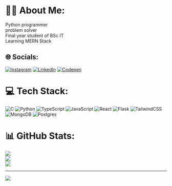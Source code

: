 # 🧑‍💻 About Me:
Python programmer<br>problem solver<br>Final year student of BSc IT<br>Learning MERN Stack


## 🌐 Socials:
[![Instagram](https://img.shields.io/badge/Instagram-%23E4405F.svg?logo=Instagram&logoColor=white)](https://instagram.com/nitheeshmk_) [![LinkedIn](https://img.shields.io/badge/LinkedIn-%230077B5.svg?logo=linkedin&logoColor=white)](https://linkedin.com/in/nitheeshmuthukrishnan) [![Codepen](https://img.shields.io/badge/Codepen-000000?style=for-the-badge&logo=codepen&logoColor=white)](https://codepen.io/codewithnitheesh) 

# 💻 Tech Stack:
![C](https://img.shields.io/badge/c-%2300599C.svg?style=for-the-badge&logo=c&logoColor=white) ![Python](https://img.shields.io/badge/python-3670A0?style=for-the-badge&logo=python&logoColor=ffdd54) ![TypeScript](https://img.shields.io/badge/typescript-%23007ACC.svg?style=for-the-badge&logo=typescript&logoColor=white) ![JavaScript](https://img.shields.io/badge/javascript-%23323330.svg?style=for-the-badge&logo=javascript&logoColor=%23F7DF1E) ![React](https://img.shields.io/badge/react-%2320232a.svg?style=for-the-badge&logo=react&logoColor=%2361DAFB) ![Flask](https://img.shields.io/badge/flask-%23000.svg?style=for-the-badge&logo=flask&logoColor=white) ![TailwindCSS](https://img.shields.io/badge/tailwindcss-%2338B2AC.svg?style=for-the-badge&logo=tailwind-css&logoColor=white) ![MongoDB](https://img.shields.io/badge/MongoDB-%234ea94b.svg?style=for-the-badge&logo=mongodb&logoColor=white) ![Postgres](https://img.shields.io/badge/postgres-%23316192.svg?style=for-the-badge&logo=postgresql&logoColor=white)
# 📊 GitHub Stats:
![](https://github-readme-stats.vercel.app/api?username=nitheeshmk5&theme=dark&hide_border=false&include_all_commits=false&count_private=false)<br/>
![](https://github-readme-streak-stats.herokuapp.com/?user=nitheeshmk5&theme=dark&hide_border=false)<br/>
![](https://github-readme-stats.vercel.app/api/top-langs/?username=nitheeshmk5&theme=dark&hide_border=false&include_all_commits=false&count_private=false&layout=compact)

---
[![](https://visitcount.itsvg.in/api?id=nitheeshmk5&icon=0&color=0)](https://visitcount.itsvg.in)

<!-- Proudly created with GPRM ( https://gprm.itsvg.in ) -->
